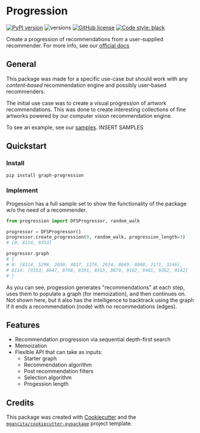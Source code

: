 # Progression

[![PyPI version](https://badge.fury.io/py/graph-progression.svg)](https://badge.fury.io/py/progression)
![versions](https://img.shields.io/pypi/pyversions/graph-progression.svg)
[![GitHub license](https://img.shields.io/github/license/askarthur/progression.svg)](https://github.com/askarthur/progression/blob/main/LICENSE)
[![Code style: black](https://img.shields.io/badge/code%20style-black-000000.svg)](https://github.com/psf/black)


Create a progression of recommendations from a user-supplied recommender. For more info, see our [official docs](https://askarthur.github.io/progression)

## General

This package was made for a specific use-case but should work with any *content-based* recommendation engine and possibly user-based recommenders.

The initial use case was to create a visual progression of artwork recommendations. This was done to create interesting collections of fine artworks powered by our computer vision recommendation engine.

To see an example, see our [samples](). INSERT SAMPLES

## Quickstart

### Install

`pip install graph-progression`

### Implement
Progession has a full sample set to show the functionality of the package w/o the need of a recommender.

```python
from progression import DFSProgressor, random_walk

progressor = DFSProgressor()
progressor.create_progression(0, random_walk, progression_length=3)  
# [0, 8114, 9353]

progressor.graph
# {
# 0: [8114, 5298, 2050, 4837, 1376, 2924, 8689, 8000, 2171, 3246], 
# 8114: [9353, 8647, 8768, 8391, 8555, 8879, 9102, 9481, 9282, 8142]
# }
```

As you can see, progession generates "recommendations" at each step, uses them to populate a graph (for memoization), and then continues on. Not shown here, but it also has the intelligence to backtrack using the graph if it ends a recommendation (node) with no recommedations (edges).

## Features

- Recommendation progression via sequential depth-first search
- Memoization
- Flexible API that can take as inputs:
  - Starter graph
  - Recommendation algorithm
  - Post recommendation filters
  - Selection algorithm
  - Progession length

## Credits

This package was created with [Cookiecutter](https://github.com/audreyr/cookiecutter) and the [`mgancita/cookiecutter-pypackage`](https://mgancita.github.io/cookiecutter-pypackage/) project template.
